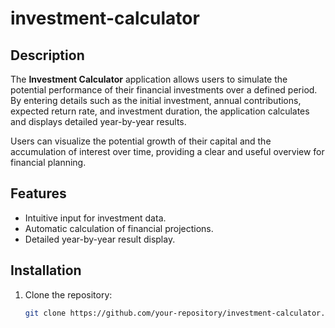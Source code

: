 # investment-calculator

## Description

The **Investment Calculator** application allows users to simulate the potential performance of their financial investments over a defined period. By entering details such as the initial investment, annual contributions, expected return rate, and investment duration, the application calculates and displays detailed year-by-year results.

Users can visualize the potential growth of their capital and the accumulation of interest over time, providing a clear and useful overview for financial planning.

## Features

- Intuitive input for investment data.
- Automatic calculation of financial projections.
- Detailed year-by-year result display.

## Installation

1. Clone the repository:
   ```bash
   git clone https://github.com/your-repository/investment-calculator.git

